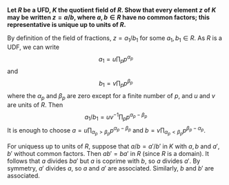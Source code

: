 **Let $R$ be a UFD, $K$ the quotient field of $R$. Show that every element $z$ of
$K$ may be written $z=a/b$, where $a,b\in R$ have no common factors; this
representative is unique up to units of $R$.**

By definition of the field of fractions, $z=a_1/b_1$ for some $a_1,b_1\in R$.
As $R$ is a UDF, we can write
$$a_1=u\prod_p p^{\alpha_p}$$
and
$$b_1=v\prod_p p^{\beta_p}$$
where the $\alpha_p$ and $\beta_p$ are zero except for a finite number of $p$,
and $u$ and $v$ are units of $R$. Then
$$a_1/b_1 = uv^{-1}\prod_p p^{\alpha_p-\beta_p}$$
It is enough to choose $a = u\prod_{\alpha_p > \beta_p}p^{\alpha_p-\beta_p}$
and $b = v\prod_{\alpha_p < \beta_p}p^{\beta_p - \alpha_p}$.

For uniquess up to units of $R$, suppose that $a/b = a'/b'$ in $K$ with $a, b$
and $a', b'$ without common factors. Then $ab' = ba'$ in $R$ (since $R$ is a
domain). It follows that $a$ divides $ba'$ but $a$ is coprime with $b$, so $a$
divides $a'$. By symmetry, $a'$ divides $a$, so $a$ and $a'$ are
associated. Similarly, $b$ and $b'$ are associated.
